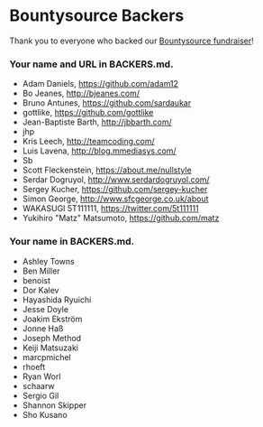 # Bountysource Backers

Thank you to everyone who backed our [Bountysource fundraiser](https://www.bountysource.com/teams/crystal-lang/fundraiser)!

### Your name and URL in BACKERS.md.

- Adam Daniels, https://github.com/adam12
- Bo Jeanes, http://bjeanes.com/
- Bruno Antunes, https://github.com/sardaukar
- gottlike, https://github.com/gottlike
- Jean-Baptiste Barth, http://jbbarth.com/
- jhp
- Kris Leech, http://teamcoding.com/
- Luis Lavena, http://blog.mmediasys.com/
- Sb
- Scott Fleckenstein, https://about.me/nullstyle
- Serdar Dogruyol, http://www.serdardogruyol.com/
- Sergey Kucher, https://github.com/sergey-kucher
- Simon George, http://www.sfcgeorge.co.uk/about
- WAKASUGI 5T111111, https://twitter.com/5t111111
- Yukihiro "Matz" Matsumoto, https://github.com/matz

### Your name in BACKERS.md.

- Ashley Towns
- Ben Miller
- benoist
- Dor Kalev
- Hayashida Ryuichi
- Jesse Doyle
- Joakim Ekström
- Jonne Haß
- Joseph Method
- Keiji Matsuzaki
- marcpmichel
- rhoeft
- Ryan Worl
- schaarw
- Sergio Gil
- Shannon Skipper
- Sho Kusano
